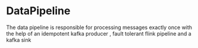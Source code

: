 # DataPipeline
The data pipeline is responsible for processing messages exactly once with the help of an idempotent kafka producer , fault tolerant flink pipeline and a kafka sink
